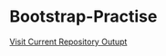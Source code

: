 # Bootstrap-Practise

[Visit Current Repository Outupt](https://ayushpateldeveloper.github.io/Bootstrap-Practise/)







